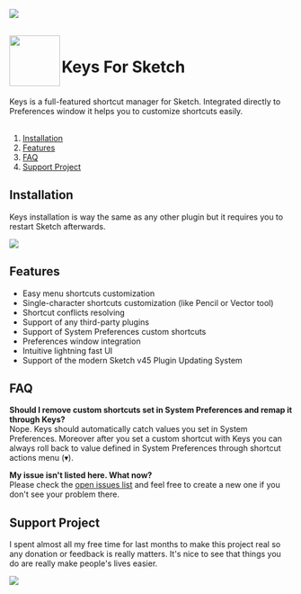 ![](https://d26dzxoao6i3hh.cloudfront.net/items/0A302N0R3T3u051W0o1S/Image%202017-06-21%20at%201.13.19%20PM.png)

<br />
<img src="https://d26dzxoao6i3hh.cloudfront.net/items/0z1f0k2Y0T182m343E1M/Group%202.svg" width="90" align="left">

# Keys For Sketch

<br />
Keys is a full-featured shortcut manager for Sketch. Integrated directly to Preferences window it helps you to customize shortcuts easily.
<br />
<br />

1. [Installation](#installation)
1. [Features](#features)
1. [FAQ](#faq)
1. [Support Project](#support-project)

## Installation
Keys installation is way the same as any other plugin but it requires you to restart Sketch afterwards.

[![](https://d26dzxoao6i3hh.cloudfront.net/items/0x1V0z2p0P29120B170h/Group%207.svg)](https://github.com/exevil/Keys-For-Sketch/releases/latest)

## Features
* Easy menu shortcuts customization
* Single-character shortcuts customization (like Pencil or Vector tool) 
* Shortcut conflicts resolving
* Support of any third-party plugins
* Support of System Preferences custom shortcuts
* Preferences window integration
* Intuitive lightning fast UI
* Support of the modern Sketch v45 Plugin Updating System

## FAQ
**Should I remove custom shortcuts set in System Preferences and remap it through Keys?**
<br />
Nope. Keys should automatically catch values you set in System Preferences. Moreover after you set a custom shortcut with Keys you can always roll back to value defined in System Preferences through shortcut actions menu (▾).

**My issue isn't listed here. What now?**
<br />
Please check the [open issues list](https://github.com/exevil/Keys-For-Sketch/issues) and feel free to create a new one if you don't see your problem there.

## Support Project
I spent almost all my free time for last months to make this project real so any donation or feedback is really matters. It's nice to see that things you do are really make people's lives easier.

[![](https://d26dzxoao6i3hh.cloudfront.net/items/3N0T3k1i3k2X3Z3f2g3v/Group%209.svg)](https://www.paypal.me/exevil/5)
